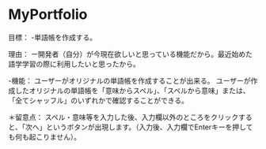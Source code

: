 # MyPortfolio
目標：
-単語帳を作成する。

理由：
ー開発者（自分）が今現在欲しいと思っている機能だから。最近始めた語学学習の際に利用したいと思ったから。

-機能：
ユーザーがオリジナルの単語帳を作成することが出来る。
ユーザーが作成したオリジナルの単語帳を「意味からスペル」、「スペルから意味」または、「全てシャッフル」のいずれかで確認することができる。

＊留意点：
スペル・意味等を入力した後、入力欄以外のところをクリックすると、「次へ」というボタンが出現します。（入力後、入力欄でEnterキーを押しても何も起こりません）。
